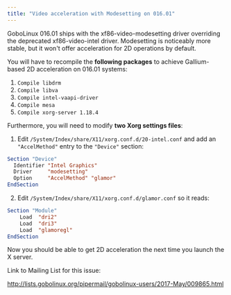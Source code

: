 ```yaml
---
title: "Video acceleration with Modesetting on 016.01"
---
```


GoboLinux 016.01 ships with the xf86-video-modesetting driver overriding the
deprecated xf86-video-intel driver. Modesetting is noticeably more stable, but
it won't offer acceleration for 2D operations by default.

You will have to recompile the **following packages** to achieve Gallium-based
2D acceleration on 016.01 systems:

1. `Compile libdrm`
2. `Compile libva`
3. `Compile intel-vaapi-driver`
4. `Compile mesa`
5. `Compile xorg-server 1.18.4`

Furthermore, you will need to modify **two Xorg settings files**:

1. Edit `/System/Index/share/X11/xorg.conf.d/20-intel.conf` and add an
   `"AccelMethod"` entry to the `"Device"` section:

```xorg
Section "Device"
  Identifier "Intel Graphics"
  Driver     "modesetting"
  Option     "AccelMethod" "glamor"
EndSection
```

2. Edit `/System/Index/share/X11/xorg.conf.d/glamor.conf` so it reads:

```xorg
Section "Module"
    Load  "dri2"
    Load  "dri3"
    Load  "glamoregl"
EndSection
```

Now you should be able to get 2D acceleration the next time you launch the X
server.

Link to Mailing List for this issue:

http://lists.gobolinux.org/pipermail/gobolinux-users/2017-May/009865.html
